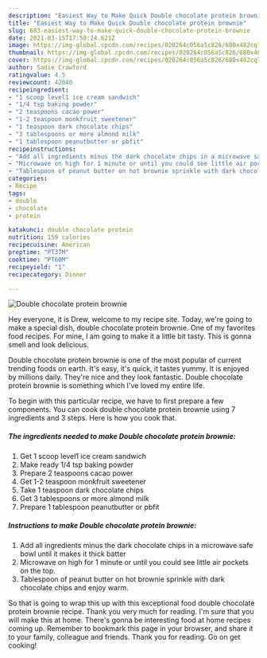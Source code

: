 ```yaml
---
description: "Easiest Way to Make Quick Double chocolate protein brownie"
title: "Easiest Way to Make Quick Double chocolate protein brownie"
slug: 683-easiest-way-to-make-quick-double-chocolate-protein-brownie
date: 2021-03-15T17:50:24.621Z
image: https://img-global.cpcdn.com/recipes/020264c056a5c826/680x482cq70/double-chocolate-protein-brownie-recipe-main-photo.jpg
thumbnail: https://img-global.cpcdn.com/recipes/020264c056a5c826/680x482cq70/double-chocolate-protein-brownie-recipe-main-photo.jpg
cover: https://img-global.cpcdn.com/recipes/020264c056a5c826/680x482cq70/double-chocolate-protein-brownie-recipe-main-photo.jpg
author: Sadie Crawford
ratingvalue: 4.5
reviewcount: 42040
recipeingredient:
- "1 scoop level1 ice cream sandwich"
- "1/4 tsp baking powder"
- "2 teaspoons cacao power"
- "1-2 teaspoon monkfruit sweetener"
- "1 teaspoon dark chocolate chips"
- "3 tablespoons or more almond milk"
- "1 tablespoon peanutbutter or pbfit"
recipeinstructions:
- "Add all ingredients minus the dark chocolate chips in a microwave safe bowl until it makes it thick batter"
- "Microwave on high for 1 minute or until you could see little air pockets on the top."
- "Tablespoon of peanut butter on hot brownie sprinkle with dark chocolate chips and enjoy warm."
categories:
- Recipe
tags:
- double
- chocolate
- protein

katakunci: double chocolate protein 
nutrition: 159 calories
recipecuisine: American
preptime: "PT37M"
cooktime: "PT60M"
recipeyield: "1"
recipecategory: Dinner

---
```



![Double chocolate protein brownie](https://img-global.cpcdn.com/recipes/020264c056a5c826/680x482cq70/double-chocolate-protein-brownie-recipe-main-photo.jpg)

Hey everyone, it is Drew, welcome to my recipe site. Today, we're going to make a special dish, double chocolate protein brownie. One of my favorites food recipes. For mine, I am going to make it a little bit tasty. This is gonna smell and look delicious.



Double chocolate protein brownie is one of the most popular of current trending foods on earth. It's easy, it's quick, it tastes yummy. It is enjoyed by millions daily. They're nice and they look fantastic. Double chocolate protein brownie is something which I've loved my entire life.


To begin with this particular recipe, we have to first prepare a few components. You can cook double chocolate protein brownie using 7 ingredients and 3 steps. Here is how you cook that.

<!--inarticleads1-->

##### The ingredients needed to make Double chocolate protein brownie:

1. Get 1 scoop level1 ice cream sandwich
1. Make ready 1/4 tsp baking powder
1. Prepare 2 teaspoons cacao power
1. Get 1-2 teaspoon monkfruit sweetener
1. Take 1 teaspoon dark chocolate chips
1. Get 3 tablespoons or more almond milk
1. Prepare 1 tablespoon peanutbutter or pbfit




<!--inarticleads2-->

##### Instructions to make Double chocolate protein brownie:

1. Add all ingredients minus the dark chocolate chips in a microwave safe bowl until it makes it thick batter
1. Microwave on high for 1 minute or until you could see little air pockets on the top.
1. Tablespoon of peanut butter on hot brownie sprinkle with dark chocolate chips and enjoy warm.




So that is going to wrap this up with this exceptional food double chocolate protein brownie recipe. Thank you very much for reading. I'm sure that you will make this at home. There's gonna be interesting food at home recipes coming up. Remember to bookmark this page in your browser, and share it to your family, colleague and friends. Thank you for reading. Go on get cooking!
